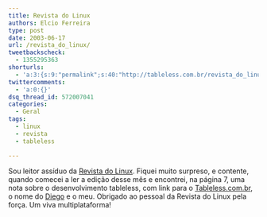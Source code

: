 ```yaml
---
title: Revista do Linux
authors: Elcio Ferreira
type: post
date: 2003-06-17
url: /revista_do_linux/
tweetbackscheck:
  - 1355295363
shorturls:
  - 'a:3:{s:9:"permalink";s:40:"http://tableless.com.br/revista_do_linux";s:7:"tinyurl";s:26:"http://tinyurl.com/3eh2ssh";s:4:"isgd";s:19:"http://is.gd/0ZovMA";}'
twittercomments:
  - 'a:0:{}'
dsq_thread_id: 572007041
categories:
  - Geral
tags:
  - linux
  - revista
  - tableless

---
```

Sou leitor assíduo da [Revista do Linux][1]. Fiquei muito surpreso, e contente, quando comecei a ler a edição desse mês e encontrei, na página 7, uma nota sobre o desenvolvimento tableless, com link para o [Tableless.com.br][2], o nome do [Diego][3] e o meu. Obrigado ao pessoal da Revista do Linux pela força. Um viva multiplataforma!

 [1]: http://www.revistadolinux.com.br/
 [2]: http://tableless.com.br
 [3]: http://eyesmiles.kit.net